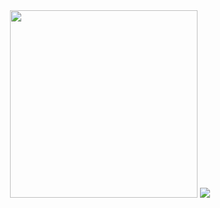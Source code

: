 <div id="header" align="center"> 
<img src="https://cdn.pixabay.com/photo/2023/08/16/07/53/07-53-42-171_1280.png" width= "300" />
<img src="https://media.giphy.com/media/dvofz84WenMYbAX0ri/giphy.gif"  />

 
  </div>





